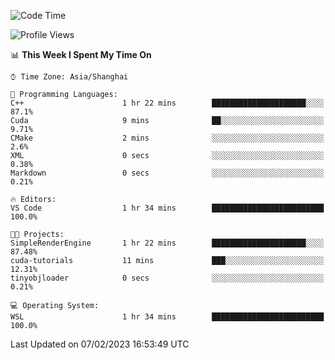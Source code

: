 <!--START_SECTION:waka-->
![Code Time](http://img.shields.io/badge/Code%20Time-623%20hrs%205%20mins-blue)

![Profile Views](http://img.shields.io/badge/Profile%20Views-2-blue)

📊 **This Week I Spent My Time On** 

```text
⌚︎ Time Zone: Asia/Shanghai

💬 Programming Languages: 
C++                      1 hr 22 mins        █████████████████████░░░░   87.1% 
Cuda                     9 mins              ██░░░░░░░░░░░░░░░░░░░░░░░   9.71% 
CMake                    2 mins              ░░░░░░░░░░░░░░░░░░░░░░░░░   2.6% 
XML                      0 secs              ░░░░░░░░░░░░░░░░░░░░░░░░░   0.38% 
Markdown                 0 secs              ░░░░░░░░░░░░░░░░░░░░░░░░░   0.21%

🔥 Editors: 
VS Code                  1 hr 34 mins        █████████████████████████   100.0%

🐱‍💻 Projects: 
SimpleRenderEngine       1 hr 22 mins        █████████████████████░░░░   87.48% 
cuda-tutorials           11 mins             ███░░░░░░░░░░░░░░░░░░░░░░   12.31% 
tinyobjloader            0 secs              ░░░░░░░░░░░░░░░░░░░░░░░░░   0.21%

💻 Operating System: 
WSL                      1 hr 34 mins        █████████████████████████   100.0%

```


 Last Updated on 07/02/2023 16:53:49 UTC
<!--END_SECTION:waka-->